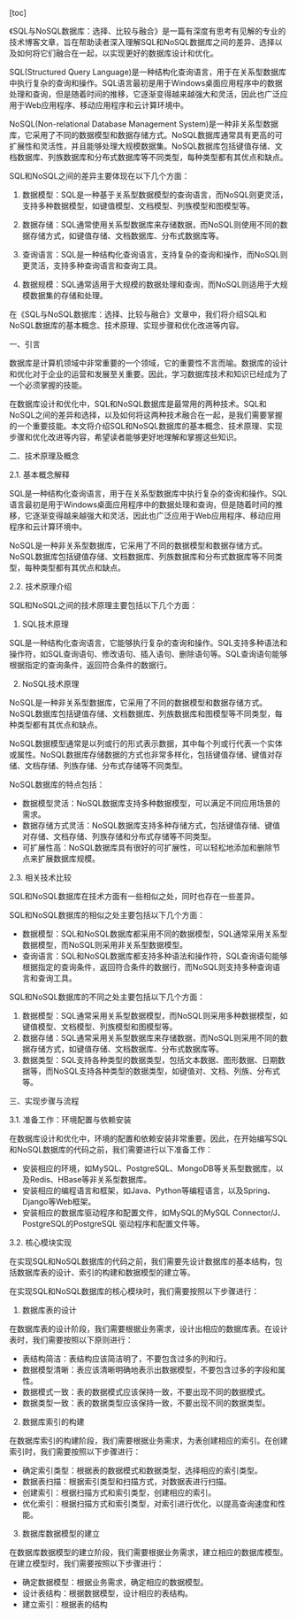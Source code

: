 
[toc]                    
                
                
《SQL与NoSQL数据库：选择、比较与融合》是一篇有深度有思考有见解的专业的技术博客文章，旨在帮助读者深入理解SQL和NoSQL数据库之间的差异、选择以及如何将它们融合在一起，以实现更好的数据库设计和优化。

SQL(Structured Query Language)是一种结构化查询语言，用于在关系型数据库中执行复杂的查询和操作。SQL语言最初是用于Windows桌面应用程序中的数据处理和查询，但是随着时间的推移，它逐渐变得越来越强大和灵活，因此也广泛应用于Web应用程序、移动应用程序和云计算环境中。

NoSQL(Non-relational Database Management System)是一种非关系型数据库，它采用了不同的数据模型和数据存储方式。NoSQL数据库通常具有更高的可扩展性和灵活性，并且能够处理大规模数据集。NoSQL数据库包括键值存储、文档数据库、列族数据库和分布式数据库等不同类型，每种类型都有其优点和缺点。

SQL和NoSQL之间的差异主要体现在以下几个方面：

1. 数据模型：SQL是一种基于关系型数据模型的查询语言，而NoSQL则更灵活，支持多种数据模型，如键值模型、文档模型、列族模型和图模型等。

2. 数据存储：SQL通常使用关系型数据库来存储数据，而NoSQL则使用不同的数据存储方式，如键值存储、文档数据库、分布式数据库等。

3. 查询语言：SQL是一种结构化查询语言，支持复杂的查询和操作，而NoSQL则更灵活，支持多种查询语言和查询工具。

4. 数据规模：SQL通常适用于大规模的数据处理和查询，而NoSQL则适用于大规模数据集的存储和处理。

在《SQL与NoSQL数据库：选择、比较与融合》文章中，我们将介绍SQL和NoSQL数据库的基本概念、技术原理、实现步骤和优化改进等内容。

一、引言

数据库是计算机领域中非常重要的一个领域，它的重要性不言而喻。数据库的设计和优化对于企业的运营和发展至关重要。因此，学习数据库技术和知识已经成为了一个必须掌握的技能。

在数据库设计和优化中，SQL和NoSQL数据库是最常用的两种技术。SQL和NoSQL之间的差异和选择，以及如何将这两种技术融合在一起，是我们需要掌握的一个重要技能。本文将介绍SQL和NoSQL数据库的基本概念、技术原理、实现步骤和优化改进等内容，希望读者能够更好地理解和掌握这些知识。

二、技术原理及概念

2.1. 基本概念解释

SQL是一种结构化查询语言，用于在关系型数据库中执行复杂的查询和操作。SQL语言最初是用于Windows桌面应用程序中的数据处理和查询，但是随着时间的推移，它逐渐变得越来越强大和灵活，因此也广泛应用于Web应用程序、移动应用程序和云计算环境中。

NoSQL是一种非关系型数据库，它采用了不同的数据模型和数据存储方式。NoSQL数据库包括键值存储、文档数据库、列族数据库和分布式数据库等不同类型，每种类型都有其优点和缺点。

2.2. 技术原理介绍

SQL和NoSQL之间的技术原理主要包括以下几个方面：

1. SQL技术原理

SQL是一种结构化查询语言，它能够执行复杂的查询和操作。SQL支持多种语法和操作符，如SQL查询语句、修改语句、插入语句、删除语句等。SQL查询语句能够根据指定的查询条件，返回符合条件的数据行。

2. NoSQL技术原理

NoSQL是一种非关系型数据库，它采用了不同的数据模型和数据存储方式。NoSQL数据库包括键值存储、文档数据库、列族数据库和图模型等不同类型，每种类型都有其优点和缺点。

NoSQL数据模型通常是以列或行的形式表示数据，其中每个列或行代表一个实体或属性。NoSQL数据库存储数据的方式也非常多样化，包括键值存储、键值对存储、文档存储、列族存储、分布式存储等不同类型。

NoSQL数据库的特点包括：

* 数据模型灵活：NoSQL数据库支持多种数据模型，可以满足不同应用场景的需求。
* 数据存储方式灵活：NoSQL数据库支持多种存储方式，包括键值存储、键值对存储、文档存储、列族存储和分布式存储等不同类型。
* 可扩展性高：NoSQL数据库具有很好的可扩展性，可以轻松地添加和删除节点来扩展数据库规模。

2.3. 相关技术比较

SQL和NoSQL数据库在技术方面有一些相似之处，同时也存在一些差异。

SQL和NoSQL数据库的相似之处主要包括以下几个方面：

* 数据模型：SQL和NoSQL数据库都采用不同的数据模型，SQL通常采用关系型数据模型，而NoSQL则采用非关系型数据模型。
* 查询语言：SQL和NoSQL数据库都支持多种语法和操作符，SQL查询语句能够根据指定的查询条件，返回符合条件的数据行，而NoSQL则支持多种查询语言和查询工具。

SQL和NoSQL数据库的不同之处主要包括以下几个方面：

1. 数据模型：SQL通常采用关系型数据模型，而NoSQL则采用多种数据模型，如键值模型、文档模型、列族模型和图模型等。
2. 数据存储：SQL通常采用关系型数据库来存储数据，而NoSQL则采用不同的数据存储方式，如键值存储、文档数据库、分布式数据库等。
3. 数据类型：SQL支持各种类型的数据类型，包括文本数据、图形数据、日期数据等，而NoSQL支持各种类型的数据类型，如键值对、文档、列族、分布式等。

三、实现步骤与流程

3.1. 准备工作：环境配置与依赖安装

在数据库设计和优化中，环境的配置和依赖安装非常重要。因此，在开始编写SQL和NoSQL数据库的代码之前，我们需要进行以下准备工作：

* 安装相应的环境，如MySQL、PostgreSQL、MongoDB等关系型数据库，以及Redis、HBase等非关系型数据库。
* 安装相应的编程语言和框架，如Java、Python等编程语言，以及Spring、Django等Web框架。
* 安装相应的数据库驱动程序和配置文件，如MySQL的MySQL Connector/J、PostgreSQL的PostgreSQL 驱动程序和配置文件等。

3.2. 核心模块实现

在实现SQL和NoSQL数据库的代码之前，我们需要先设计数据库的基本结构，包括数据库表的设计、索引的构建和数据模型的建立等。

在实现SQL和NoSQL数据库的核心模块时，我们需要按照以下步骤进行：

1. 数据库表的设计

在数据库表的设计阶段，我们需要根据业务需求，设计出相应的数据库表。在设计表时，我们需要按照以下原则进行：

* 表结构简洁：表结构应该简洁明了，不要包含过多的列和行。
* 数据模型清晰：表应该清晰明确地表示出数据模型，不要包含过多的字段和属性。
* 数据模式一致：表的数据模式应该保持一致，不要出现不同的数据模式。
* 数据类型一致：表的数据类型应该保持一致，不要出现不同的数据类型。
2. 数据库索引的构建

在数据库索引的构建阶段，我们需要根据业务需求，为表创建相应的索引。在创建索引时，我们需要按照以下步骤进行：

* 确定索引类型：根据表的数据模式和数据类型，选择相应的索引类型。
* 数据表扫描：根据索引类型和扫描方式，对数据表进行扫描。
* 创建索引：根据扫描方式和索引类型，创建相应的索引。
* 优化索引：根据扫描方式和索引类型，对索引进行优化，以提高查询速度和性能。
3. 数据库数据模型的建立

在数据库数据模型的建立阶段，我们需要根据业务需求，建立相应的数据库模型。在建立模型时，我们需要按照以下步骤进行：

* 确定数据模型：根据业务需求，确定相应的数据模型。
* 设计表结构：根据数据模型，设计相应的表结构。
* 建立索引：根据表的结构

